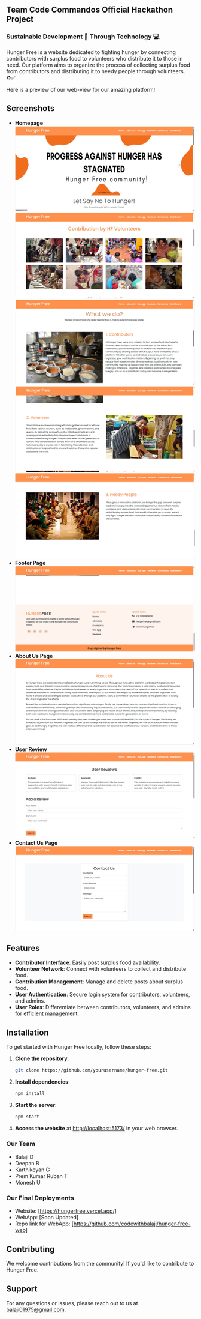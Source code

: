 ## Team Code Commandos Official Hackathon Project

### Sustainable Development 🌲 Through Technology 💻

Hunger Free is a website dedicated to fighting hunger by connecting contributors with surplus food to volunteers who distribute it to those in need. Our platform aims to organize the process of collecting surplus food from contributors and distributing it to needy people through volunteers. ♻✅

Here is a preview of our web-view for our amazing platform!

## Screenshots

- **Homepage**
  ![Homepage](screenshots/homepage.jpg)
  ![Homepage](screenshots/homepage2.jpg)
  ![Homepage](screenshots/homepage3.jpg)
  ![Homepage](screenshots/homepage4.jpg)
  ![Homepage](screenshots/homepage5.jpg)
- **Footer Page**
  ![Footer Page](screenshots/footer.jpg)
- **About Us Page**
  ![About Us Page](screenshots/about.jpg)
- **User Review**
  ![User Review](screenshots/userreviews.jpg)
- **Contact Us Page**
  ![Contact Us Page](screenshots/contact.jpg)


## Features

- **Contributor Interface**: Easily post surplus food availability.
- **Volunteer Network**: Connect with volunteers to collect and distribute food.
- **Contribution Management**: Manage and delete posts about surplus food.
- **User Authentication**: Secure login system for contributors, volunteers, and admins.
- **User Roles**: Differentiate between contributors, volunteers, and admins for efficient management.

## Installation

To get started with Hunger Free locally, follow these steps:

1. **Clone the repository**:
   ```bash
   git clone https://github.com/yourusername/hunger-free.git
   ```

2. **Install dependencies**:
   ```bash
   npm install
   ```


3. **Start the server**:
   ```bash
   npm start
   ```

4. **Access the website** at [http://localhost:5173/](http://localhost:5173/) in your web browser.

### Our Team

- Balaji D
- Deepan B
- Karthikeyan G
- Prem Kumar Ruban T
- Monesh U

### Our Final Deployments

- Website: [https://hungerfree.vercel.app/]
- WebApp: [Soon Updated]
- Repo link for WebApp: [https://github.com/codewithbalaji/hunger-free-web]

## Contributing

We welcome contributions from the community! If you'd like to contribute to Hunger Free.

## Support

For any questions or issues, please reach out to us at balaji01975@gmail.com.

